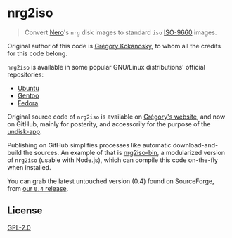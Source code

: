 # nrg2iso

> Convert [Nero](https://en.wikipedia.org/wiki/Nero_Burning_ROM)'s `nrg` disk images to standard `iso` [ISO-9660](https://en.wikipedia.org/wiki/ISO_9660) images.

Original author of this code is [Grégory Kokanosky](http://gregory.kokanosky.free.fr/v4/), to whom all the credits for this code belong.

`nrg2iso` is available in some popular GNU/Linux distributions' official repositories:

* [Ubuntu](https://packages.ubuntu.com/xenial/nrg2iso)
* [Gentoo](https://packages.gentoo.org/packages/app-cdr/nrg2iso)
* [Fedora](https://admin.fedoraproject.org/pkgdb/package/rpms/nrg2iso/)

Original source code of `nrg2iso` is available on [Grégory's website](http://gregory.kokanosky.free.fr/v4/linux/nrg2iso.php?lang=en), and now on GitHub, mainly for posterity, and accessorily for the purpose of the [undisk-app](https://https://github.com/undisk/undisk-app).

Publishing on GitHub simplifies processes like automatic download-and-build the sources. An example of that is [nrg2iso-bin](https://github.com/undisk/nrg2iso-bin), a modularized version of `nrg2iso` (usable with Node.js), which can compile this code on-the-fly when installed.

You can grab the latest untouched version (0.4) found on SourceForge, from [our `0.4` release](https://github.com/undisk/cdi2iso/releases/tag/0.4).


## License

[GPL-2.0](https://github.com/undisk/nrg2iso/blob/master/licence)

